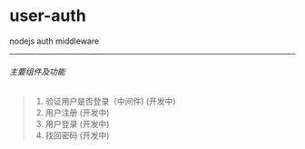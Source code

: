 user-auth
=========

nodejs auth middleware

---

###### 主要组件及功能

>1. 验证用户是否登录（中间件) (开发中)
>2. 用户注册 (开发中)
>3. 用户登录 (开发中)
>4. 找回密码 (开发中)
